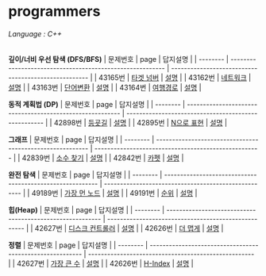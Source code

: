 # programmers
###### Language : C++

**깊이/너비 우선 탐색 (DFS/BFS)**
| 문제번호 | page                                                      | 답지설명                                             |
| -------- | --------------------------------------------------------- | ---------------------------------------------------- |
| 43165번   | [타겟 넘버](https://programmers.co.kr/learn/courses/30/lessons/43165)       | [설명](https://blog.naver.com/yepp0517/222471990772) |
| 43162번   | [네트워크](https://programmers.co.kr/learn/courses/30/lessons/43162)       | [설명](https://blog.naver.com/yepp0517/222472201464) |
| 43163번   | [단어변환](https://programmers.co.kr/learn/courses/30/lessons/43163)       | [설명](https://blog.naver.com/yepp0517/222480834359) |
| 43164번   | [여행경로](https://programmers.co.kr/learn/courses/30/lessons/43164)       | [설명](https://blog.naver.com/yepp0517/222480885104) |


**동적 계획법 (DP)**
| 문제번호 | page                                                      | 답지설명                                             |
| -------- | --------------------------------------------------------- | ---------------------------------------------------- |
| 42898번   | [등굣길](https://programmers.co.kr/learn/courses/30/lessons/42898)       | [설명](https://blog.naver.com/yepp0517/222475938638) |
| 42895번   | [N으로 표현](https://programmers.co.kr/learn/courses/30/lessons/42895)       | [설명](https://blog.naver.com/yepp0517/222475917738) |


**그래프**
| 문제번호 | page                                                      | 답지설명                                             |
| -------- | --------------------------------------------------------- | ---------------------------------------------------- |
| 42839번   | [소수 찾기](https://programmers.co.kr/learn/courses/30/lessons/42839)       | [설명](https://blog.naver.com/yepp0517/222475030514) |
| 42842번   | [카펫](https://programmers.co.kr/learn/courses/30/lessons/42842)       | [설명](https://blog.naver.com/yepp0517/222474960028) |


**완전 탐색**
| 문제번호 | page                                                      | 답지설명                                             |
| -------- | --------------------------------------------------------- | ---------------------------------------------------- |
| 49189번   | [가장 먼 노드](https://programmers.co.kr/learn/courses/30/lessons/49189)       | [설명](https://blog.naver.com/yepp0517/222473123882) |
| 49191번   | [순위](https://programmers.co.kr/learn/courses/30/lessons/49191)       | [설명](https://blog.naver.com/yepp0517/222473169118) |


**힙(Heap)**
| 문제번호 | page                                                      | 답지설명                                             |
| -------- | --------------------------------------------------------- | ---------------------------------------------------- |
| 42627번   | [디스크 컨트롤러](https://programmers.co.kr/learn/courses/30/lessons/42627)       | [설명](https://blog.naver.com/yepp0517/222477619768) |
| 42626번   | [더 맵게](https://programmers.co.kr/learn/courses/30/lessons/42626)       | [설명](https://blog.naver.com/yepp0517/222477477885) |


**정렬**
| 문제번호 | page                                                      | 답지설명                                             |
| -------- | --------------------------------------------------------- | ---------------------------------------------------- |
| 42627번   | [가장 큰 수](https://programmers.co.kr/learn/courses/30/lessons/42746)       | [설명](https://blog.naver.com/yepp0517/222482006213) |
| 42626번   | [H-Index](https://programmers.co.kr/learn/courses/30/lessons/42747)       | [설명](https://blog.naver.com/yepp0517/222482027519) |
